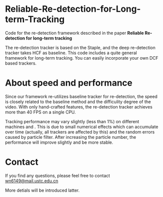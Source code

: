 # Reliable-Re-detection-for-Long-term-Tracking
Code for the re-detection framework described in the paper **Reliable Re-detection for long-term tracking**

The re-detection tracker is based on the Staple, and the deep re-detection tracker takes HCF as baseline.
This code includes a quite general framework for long-term tracking. You can easily incorporate your own DCF based trackers.

# About speed and performance
Since our framework re-utilizes baseline tracker for re-detection, the speed is closely related to the baseline method and the difficulity degree of the video.
With only hand-crafted features, the re-detection tracker achieves more than 40 FPS on a single CPU.

Tracking performance may vary slightly (less than 1%) on different machines and . 
This is due to small numerical effects which can accumulate over time (actually, all trackers are affected by this) and the random errors caused by particle filter.
After increasing the particle number, the performance will improve slightly and be more stable. 

# Contact
If you find any questions, please feel free to contact wn6149@mail.ustc.edu.cn

More detials will be introduced latter. 
